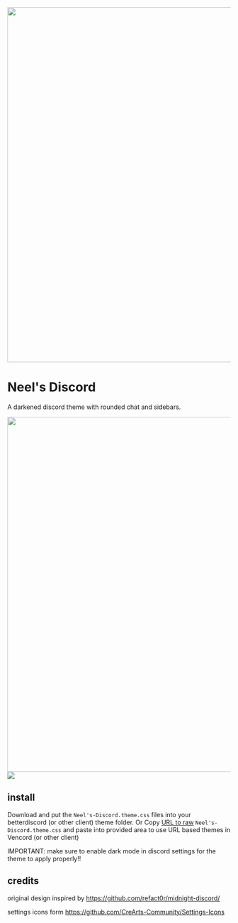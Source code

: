 <img width=800 src=https://github.com/neelmaster101/Neels-Discord/blob/9dc106f56cdbec592b57f27e8164f0ab12a82b04/Banner.png>

# Neel's Discord

A darkened discord theme with rounded chat and sidebars.

<img width=800 src="https://github.com/neelmaster101/Neels-Discord/blob/9dc106f56cdbec592b57f27e8164f0ab12a82b04/Main.png">
<img length=800 src="https://github.com/neelmaster101/Neels-Discord/blob/9dc106f56cdbec592b57f27e8164f0ab12a82b04/Icons.png">

## install

Download and put the `Neel's-Discord.theme.css` files into your betterdiscord (or other client) theme folder.
Or
Copy [URL to raw](https://raw.githubusercontent.com/neelmaster101/Neels-Discord/main/Neel's-Discord.theme.css) `Neel's-Discord.theme.css` and paste into provided area to use URL based themes in Vencord (or other client)

IMPORTANT: make sure to enable dark mode in discord settings for the theme to apply properly!!

## credits

original design inspired by <https://github.com/refact0r/midnight-discord/>

settings icons form <https://github.com/CreArts-Community/Settings-Icons>
